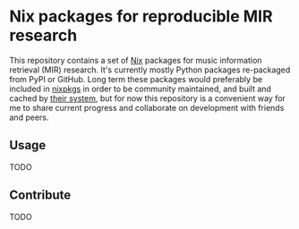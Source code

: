 # Nix packages for reproducible MIR research

This repository contains a set of [Nix](https://nixos.org/nix/) packages for music information retrieval (MIR) research. It's currently mostly Python packages re-packaged from PyPI or GitHub. Long term these packages would preferably be included in [nixpkgs](https://github.com/nixos/nixpkgs) in order to be community maintained, and built and cached by [their system](https://hydra.nixos.org/project/nixpkgs), but for now this repository is a convenient way for me to share current progress and collaborate on development with friends and peers.

## Usage

TODO

## Contribute

TODO
